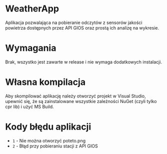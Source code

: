 ﻿# WeatherApp
Aplikacja pozwalająca na pobieranie odczytów z sensorów jakości powietrza dostępnych przez API GIOS oraz prostą ich analizę na wykresie.

# Wymagania
Brak, wszystko jest zawarte w release i nie wymaga dodatkowych instalacji.

# Własna kompilacja
Aby skompilować aplikację należy otworzyć projekt w Visual Studio, upewnić się, że są zainstalowane wszystkie zależności NuGet (czyli tylko cpr lib) i użyć MS Build.

# Kody błędu aplikacji
- `1` - Nie można otworzyć poteto.png
- `2` - Błąd przy pobieraniu stacji z API GIOS